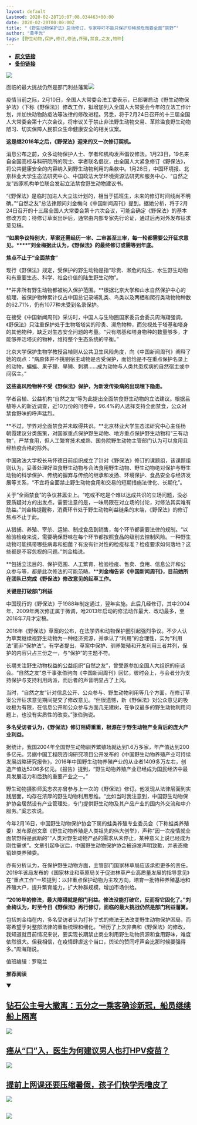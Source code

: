 ```yaml
---
layout: default
Lastmod: 2020-02-28T10:07:08.034463+00:00
date: 2020-02-20T00:00:00Z
title: "《野生动物保护法》启动修订，专家呼吁不能只保护珍稀濒危而要全面“禁野”"
author: "黄孝光"
tags: [野生动物,保护,修订,修法,养殖,禁食,之友,物种]
---
```


* [**原文链接**](http://mp.weixin.qq.com/s?__biz=MjM5MDU1Mzg3Mw==&amp;mid=2651250749&amp;idx=1&amp;sn=214e3e263caf4bb533cc81bbd6163664&amp;chksm=bdb142438ac6cb55e2ca37ccbdb6e95275bf739171e1689dfcf75e43bda78f8e2a96117f0987#rd)
* [**备份链接**](http://archive.is/PUQTu)


![](/images/post/f41406ec9ad46136ba4493dadf70b2d1.jpg)

面临的最大挑战仍然是部门利益藩篱![](/images/post/5068c0a7c0924f3c134f3186e9e4ae73.jpg)  

疫情当前之际，2月10日，全国人大常委会法工委表示，已部署启动《野生动物保护法》（下称《野保法》）修改工作，拟增加列入全国人大常委会今年的立法工作计划，并加快动物防疫法等法律的修改进程。另悉，将于2月24日召开的十三届全国人大常委会第十六次会议，将审议关于禁止非法野生动物交易、革除滥食野生动物陋习、切实保障人民群众生命健康安全的相关议案。

**这是继2016年之后，《野保法》迎来的又一次修订契机。**

消息公布之前，众多动物保护人士、学者和机构发声倡议修法。1月23日，19名来自全国高校与科研院所的院士、学者联名倡议，由全国人大紧急修订《野保法》，将公共健康安全的内容纳入到野生动物利用的条款中。1月28日，中国环境报、北京林业大学生态法研究中心、中国政法大学环境资源法研究和服务中心、“自然之友”四家机构单位联合发起立法禁食野生动物建议书。

“《野保法》是临时加进人大立法计划的，相当于插班生，未来的修订时间线尚不明确。”“自然之友”总法律顾问刘金梅向《中国新闻周刊》提到。据她分析，将于2月24日召开的十三届全国人大常委会第十六次会议，可能会确定《野保法》的基本修改方向；待修订草案出炉后，通常由内部专家先行论证，通过后再对外发布征求意见稿。

**“如果争议特别大，草案还需经历一审、二审甚至三审，每一轮都需要公开征求意见。****”刘金梅据此认为，《野保法》的最终修订或需等到年底。**

**焦点不止于“全面禁食”**

现行《野保法》规定，受保护的野生动物是指“珍贵、濒危的陆生、水生野生动物和有重要生态、科学、社会价值的陆生野生动物”。

**并非所有野生动物都被纳入保护范围。**根据北京大学和山水自然保护中心的梳理，被保护物种累计仅占中国总记录哺乳类、鸟类以及两栖和爬行类动物物种数的62.71%，仍有1077种未受到名录保护。

在接受《中国新闻周刊》采访时，中国人与生物圈国家委员会委员周海翔强调，《野保法》只注重保护处于生物塔塔尖的珍贵、濒危物种，而忽视处于塔基和塔身的其他物种，缺乏对生态安全问题的考量。“只有塔基和塔身物种的数量够多，才能够养活塔尖的物种，维持整个生态系统的平衡。”

北京大学保护生物学教授吕植则从公共卫生风险角度，向《中国新闻周刊》阐释了她的观点：“病原体并不挑剔宿主动物是否受保护，而恰恰是不在重点保护名录上的动物，蝙蝠、果子狸、旱獭、刺猬……成为动物与人类共患疾病的自然宿主或中间宿主。”

**这些高风险物种不受《野保法》保护，为新发传染病的出现埋下隐患。**

学者吕植、公益机构“自然之友”等为此提出全面禁食野生动物的立法建议。根据吕植等人的新近调查，近10万份的问卷中，96.4%的人选择支持全面禁食，公众对禁食野味的呼声猛烈。

**不过，学界对全面禁食并未取得共识。**北京林业大学生态法研究中心主任杨朝霞建议分类施策，对国家重点保护野生动物、地方重点保护野生动物和“三有动物”，严禁食用，但人工繁育技术成熟、国务院野生动物主管部门认为可以食用且经检疫合格的除外。

中国政法大学校长马怀德日前组织成立了针对《野保法》修订的课题组，该课题组则认为，妥善处理好滥食野生动物与合法食用野生动物、野生动物绝对保护与野生动物的科学保护、传统的摒弃与传统的继承和发扬、环境保护、食品安全与经济发展等关系，“不宜将全面禁止野生动物食用和交易的短期措施法律化、长期化”。

关于“全面禁食”的争议甚嚣尘上。“吃或不吃是个难以达成共识的立场问题，没必要质疑对方的出发点。需要注意的是，一味局限在对立场的讨论，对修法其实难有助益。”刘金梅提醒称，消费环节处于野生动物利益链条的末端，《野保法》的修订焦点不止于此。

从猎捕、养殖、宰杀、运输、制成食品到销售，每个环节都需要法律的规制。“以检验检疫来说，需要确保野味在每个环节都按照食品的级别去控制风险。一种野生动物可能携带哪些病毒和细菌？有没有针对性的检疫标准？检疫要求如何落地？这些都是不容忽视的问题。”刘金梅说。

**包括立法目的、保护范围、人工繁育、检验检疫、售卖、食用、信息公开和公众参与等，都是此次修法的可能范畴。****刘金梅告诉《中国新闻周刊》，目前她所在团队已完成《野保法》修改意见的起草工作。**

**关键是打破部门利益**

中国现行的《野保法》于1988年制定通过，翌年实施。此后几经修订，其中2004年、2009年两次修正属于微调，唯2013年启动的修法动作最大、改动最多，至2016年7月才定稿。

2016年《野保法》草案的公布，在法学界和动物保护圈引起强烈争议。不少人认为草案继续视野生动物为一种经济资源，并承认了“利用”的合理性，实为“利用法”而非“保护法”。有学者提出，草案中保护、驯养繁殖和开发利用三者并列，保护的内容只占三份之一，与“保护”的主题不符。

长期关注野生动物权益的公益组织“自然之友”，曾受邀参加全国人大组织的座谈会。“自然之友”总干事张伯驹向《中国新闻周刊》回忆，彼时会上，与会者分为支持保护与支持利用两派，而后者的声音明显占了上风。

当时，“自然之友”针对信息公开、公众参与、野生动物利用等几个方面，在修订草案公开征求意见期间提交了修改意见。“但很遗憾，新《野保法》对公众意见的吸收极为有限，在信息公开和公众参与方面几无建树，在争议最多的野生动物利用问题上，也没有实质性的改变。”张伯驹说。

**多名受访者认为，《野保法》修订阻碍重重，根源在于野生动物产业背后的庞大产业利益。**

据统计，我国2004年全国野生动物驯养繁殖场就达到1.6万多家，年产值达到200多亿元。另据中国工程院咨询研究项目公开发布的《中国野生动物养殖产业可持续发展战略研究报告》，2016年中国野生动物养殖产业的从业者1409多万左右，创造产值达5206多亿元。《报告》提到，“野生动物养殖产业已经成为国民经济中最具发展活力和后劲的重要产业之一。”

野生动物摄影师奚志农亦曾参与上一次的《野保法》修订。他发现从法律层面到实践层面，均存在浓厚的野生动物利用思维。“比如当时我注意到，中国野生动物保护协会居然设有产业管理处，专门提供野生动物及其产品产业的国内外交流和中介服务。”奚志农说。

今年2月16日，中国野生动物保护协会下属的蛙类养殖专业委员会（下称蛙类养殖委）发布原创文章《野生动物养殖是人类祖先的伟大创举》，声称“因一次疫情就全面禁野将是武断的”“人类对野生动物产品的需求从未停止，某种意义上说已经成为刚性需求”。文章引起争议后，中国野生动物保护协会被迫发声明致歉，并表态撤销蛙类养殖委。

亦有分析认为，在保护野生动物方面，主管部门国家林草局应该承担更多的责任。2019年该局发布的《国家林业和草原局关于促进林草产业高质量发展的指导意见》在“重点工作”一项提到：以非重点保护动物为主攻方向，培育一批特种养殖基地和养殖大户，提升繁育能力，扩大种群规模，增加市场供给。

**“2016年的修法，最大障碍就是部门利益。****修法没能打破它，反而将它固化了。****”刘金梅认为，时至今日《野保法》再行修订，面临的最大挑战仍然是部门利益藩篱。**

包括刘金梅在内，多名受访者认为打补丁式的修法无法改变野生动物保护困局，而寄希望于对整部法律的重新梳理和细化。“经历了上次非典和《野保法》的修改，我知道就目前情况来说，要实现长期禁止商业利用野生动物资源和食用野味，难度依然很大。但我相信，在疫情肆虐这个当口，舆论的赞同呼声会比那时候要强得多。”周海翔说。

值班编辑：罗晓兰

**推荐阅读**

▼

[**钻石公主号大撤离：**](http://mp.weixin.qq.com/s?__biz=MjM5MDU1Mzg3Mw==&mid=2651250681&idx=1&sn=1397e63de665c510072dfb918ad970a1&chksm=bdb17d878ac6f4910a32df6645c7ffa6a1424edcb3349675ca60e8c312bc233e6927070eb9d2&scene=21#wechat_redirect)[**五分之一乘客确诊新冠，船员继续船上隔离**](http://mp.weixin.qq.com/s?__biz=MjM5MDU1Mzg3Mw==&mid=2651250681&idx=1&sn=1397e63de665c510072dfb918ad970a1&chksm=bdb17d878ac6f4910a32df6645c7ffa6a1424edcb3349675ca60e8c312bc233e6927070eb9d2&scene=21#wechat_redirect)
--------------------------------------------------------------------------------------------------------------------------------------------------------------------------------------------------------------------------------------------------------------------------------------------------------------------------------------------------------------------------------------------------------------------------------------------------------------------------------------

[![](/images/post/c74da57297e31f22ebada82c9e4d5632.jpg)](http://mp.weixin.qq.com/s?__biz=MjM5MDU1Mzg3Mw==&mid=2651250681&idx=1&sn=1397e63de665c510072dfb918ad970a1&chksm=bdb17d878ac6f4910a32df6645c7ffa6a1424edcb3349675ca60e8c312bc233e6927070eb9d2&scene=21#wechat_redirect)  

[**癌从“口”入，医生为何建议男人也打HPV疫苗？**](http://mp.weixin.qq.com/s?__biz=MjM5MDU1Mzg3Mw==&mid=2651250641&idx=1&sn=b2648220f94fc881e51fa63a97dcdaa5&chksm=bdb17daf8ac6f4b983425f2dd254e0e1df78af5b85921cf25ffde44776950939bc1b3d92b865&scene=21#wechat_redirect)
----------------------------------------------------------------------------------------------------------------------------------------------------------------------------------------------------------------------------------------------------

[![](/images/post/eb0fc075e84aa1df93f3154c1cd99859.jpg)](http://mp.weixin.qq.com/s?__biz=MjM5MDU1Mzg3Mw==&mid=2651250641&idx=1&sn=b2648220f94fc881e51fa63a97dcdaa5&chksm=bdb17daf8ac6f4b983425f2dd254e0e1df78af5b85921cf25ffde44776950939bc1b3d92b865&scene=21#wechat_redirect)

[**提前上网课还要压缩暑假，孩子们快学秃噜皮了**](http://mp.weixin.qq.com/s?__biz=MjM5MDU1Mzg3Mw==&mid=2651250695&idx=1&sn=01f07098e4c201b457272b815537e48d&chksm=bdb142798ac6cb6fdeafde7b198ed95491fb55d1975ec4c381aae7d15427ed9fb5b61b5e15c8&scene=21#wechat_redirect)
--------------------------------------------------------------------------------------------------------------------------------------------------------------------------------------------------------------------------------------------------

[![](/images/post/b4e308ff951836599ddeb80396347163.jpg)](http://mp.weixin.qq.com/s?__biz=MjM5MDU1Mzg3Mw==&mid=2651250695&idx=1&sn=01f07098e4c201b457272b815537e48d&chksm=bdb142798ac6cb6fdeafde7b198ed95491fb55d1975ec4c381aae7d15427ed9fb5b61b5e15c8&scene=21#wechat_redirect)

![](/images/post/e7d75581cc05b5b4850558294bf97f5f.jpg)
--------------------------------------------------------------------------------------------------------------------------------------------------------

